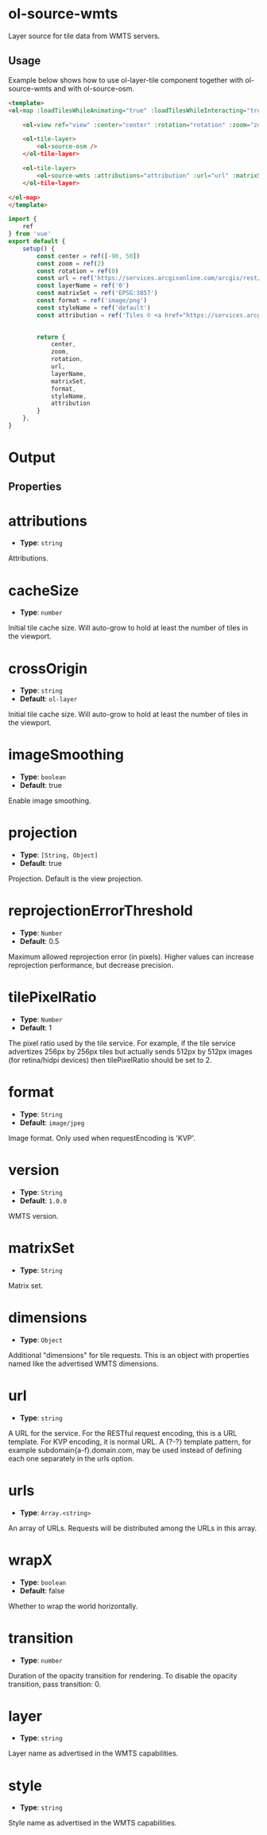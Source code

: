 # ol-source-wmts

Layer source for tile data from WMTS servers.

## Usage

Example below shows how to use ol-layer-tile component together with ol-source-wmts and with ol-source-osm.

```html
<template>
<ol-map :loadTilesWhileAnimating="true" :loadTilesWhileInteracting="true" style="height:400px">

    <ol-view ref="view" :center="center" :rotation="rotation" :zoom="zoom"/>

    <ol-tile-layer>
        <ol-source-osm />
    </ol-tile-layer>

    <ol-tile-layer>
        <ol-source-wmts :attributions="attribution" :url="url" :matrixSet="matrixSet" :format="format" :layer="layerName" :style="styleName"></ol-source-wmts>
    </ol-tile-layer>

</ol-map>
</template>
```

```js
import {
    ref
} from 'vue'
export default {
    setup() {
        const center = ref([-90, 50])
        const zoom = ref(2)
        const rotation = ref(0)
        const url = ref('https://services.arcgisonline.com/arcgis/rest/services/Demographics/USA_Population_Density/MapServer/WMTS/')
        const layerName = ref('0')
        const matrixSet = ref('EPSG:3857')
        const format = ref('image/png')
        const styleName = ref('default')
        const attribution = ref('Tiles © <a href="https://services.arcgisonline.com/arcgis/rest/services/Demographics/USA_Population_Density/MapServer/">ArcGIS</a>')

        
        return {
            center,
            zoom,
            rotation,
            url,
            layerName,
            matrixSet,
            format,
            styleName,
            attribution
        }
    },
}
```

# Output

<script setup>
import TileLayerDemo from "@demos/TileLayerDemo.vue"
</script>
<TileLayerDemo />

## Properties

       
       
    

# attributions

- **Type**: `string`
	
Attributions.


# cacheSize

- **Type**: `number`
	
Initial tile cache size. Will auto-grow to hold at least the number of tiles in the viewport.

# crossOrigin

- **Type**: `string`
- **Default**: `ol-layer`
	
Initial tile cache size. Will auto-grow to hold at least the number of tiles in the viewport.


# imageSmoothing

- **Type**: `boolean `
- **Default**: true
	
	
Enable image smoothing.

# projection

- **Type**: `[String, Object]` 
- **Default**: true
	
	
Projection. Default is the view projection.


# reprojectionErrorThreshold

- **Type**: `Number` 
- **Default**: 0.5
	
		
Maximum allowed reprojection error (in pixels). Higher values can increase reprojection performance, but decrease precision.

# tilePixelRatio

- **Type**: `Number` 
- **Default**: 1
	
		
The pixel ratio used by the tile service. For example, if the tile service advertizes 256px by 256px tiles but actually sends 512px by 512px images (for retina/hidpi devices) then tilePixelRatio should be set to 2.

# format

- **Type**: `String` 
- **Default**: `image/jpeg`
	
Image format. Only used when requestEncoding is 'KVP'.

# version

- **Type**: `String` 
- **Default**: `1.0.0`
	
	
WMTS version.

# matrixSet

- **Type**: `String` 
		
Matrix set.

# dimensions

- **Type**: `Object` 
		
Additional "dimensions" for tile requests. This is an object with properties named like the advertised WMTS dimensions.


# url

- **Type**: `string` 
		
A URL for the service. For the RESTful request encoding, this is a URL template. For KVP encoding, it is normal URL. A {?-?} template pattern, for example subdomain{a-f}.domain.com, may be used instead of defining each one separately in the urls option.

# urls

- **Type**: `Array.<string>` 

An array of URLs. Requests will be distributed among the URLs in this array.

# wrapX

- **Type**: `boolean ` 
- **Default**: false

Whether to wrap the world horizontally.

# transition

- **Type**: `number` 

Duration of the opacity transition for rendering. To disable the opacity transition, pass transition: 0.

# layer

- **Type**: `string` 

Layer name as advertised in the WMTS capabilities.

# style

- **Type**: `string` 

Style name as advertised in the WMTS capabilities.

